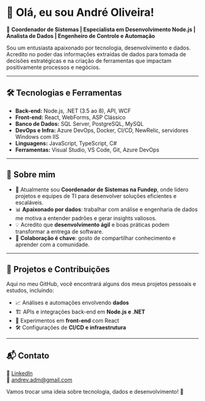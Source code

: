 # 👋 Olá, eu sou André Oliveira!

🚀 **Coordenador de Sistemas | Especialista em Desenvolvimento Node.js | Analista de Dados | Engenheiro de Controle e Automação**

Sou um entusiasta apaixonado por tecnologia, desenvolvimento e dados. Acredito no poder das informações extraídas de dados para tomada de decisões estratégicas e na criação de ferramentas que impactam positivamente processos e negócios.

---

## 🛠️ Tecnologias e Ferramentas

- **Back-end:** Node.js, .NET (3.5 ao 8), API, WCF
- **Front-end:** React, WebForms, ASP Clássico
- **Banco de Dados:** SQL Server, PostgreSQL, MySQL
- **DevOps e Infra:** Azure DevOps, Docker, CI/CD, NewRelic, servidores Windows com IIS
- **Linguagens:** JavaScript, TypeScript, C#
- **Ferramentas:** Visual Studio, VS Code, Git, Azure DevOps

---

## 🎯 Sobre mim

- 🔹 Atualmente sou **Coordenador de Sistemas na Fundep**, onde lidero projetos e equipes de TI para desenvolver soluções eficientes e escaláveis.
- 📊 **Apaixonado por dados**: trabalhar com análise e engenharia de dados me motiva a entender padrões e gerar insights valiosos.
- 💡 Acredito que **desenvolvimento ágil** e boas práticas podem transformar a entrega de software.
- 🤝 **Colaboração é chave**: gosto de compartilhar conhecimento e aprender com a comunidade.

---

## 📌 Projetos e Contribuições

Aqui no meu GitHub, você encontrará alguns dos meus projetos pessoais e estudos, incluindo:
- 📈 Análises e automações envolvendo **dados**
- 🏗️ APIs e integrações back-end em **Node.js e .NET**
- 🎨 Experimentos em **front-end** com React
- 🛠️ Configurações de **CI/CD e infraestrutura**

---

## 📬 Contato

💼 [LinkedIn](https://www.linkedin.com/in/andrev-oliveira/)  
📧 andrev.adm@gmail.com  

Vamos trocar uma ideia sobre tecnologia, dados e desenvolvimento! 🚀

